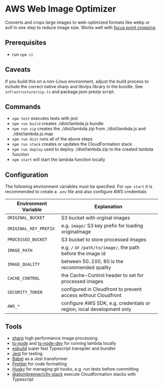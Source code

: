 # AWS Web Image Optimizer

Converts and crops large images to web-optimized formats like webp or avif in one step to reduce image size.
Works well with [focus point cropping](https://github.com/atombrenner/focus-crop-react).

## Prerequisites

- run `npm ci`

## Caveats

If you build this on a non-Linux environment, adjust the build process to include
the correct native sharp and libvips library in the bundle. See `infrastructure/zip.ts`
and package.json prezip script.

## Commands

- `npm test` executes tests with jest
- `npm run build` creates ./dist/lambda.js bundle
- `npm run zip` creates the ./dist/lambda.zip from ./dist/lambda.js and ./dist/lambda.js.map
- `npm run dist` runs all of the above steps
- `npm run stack` creates or updates the CloudFormation stack
- `npm run deploy` used to deploy ./dist/lambda.zip to the created lambda function
- `npm start` will start the lambda function locally

## Configuration

The following environment variables must be specified. For `npm start` it is recommended
to create a `.env` file and also configure AWS credentials

| Environment Variable  | Explanation                                                           |
| --------------------- | --------------------------------------------------------------------- |
| `ORIGINAL_BUCKET`     | S3 bucket with orginal images                                         |
| `ORIGINAL_KEY_PREFIX` | e.g. `image/` S3 key prefix for loading originalmage                  |
| `PROCESSED_BUCKET`    | S3 bucket to store processed images                                   |
| `IMAGE_PATH`          | e.g. `/` or `/path/to/image/`, the path before the image id           |
| `IMAGE_QUALITY`       | between 50..100, 80 is the recommended quality                        |
| `CACHE_CONTROL`       | the Cache-Control header to set for processed images                  |
| `SECURITY_TOKEN`      | configured in Cloudfront to prevent access without Cloudfront         |
| `AWS_*`               | configure AWS SDK, e.g. credentials or region, local development only |

## Tools

- [sharp](https://github.com/lovell/sharp) high performance image processing
- [ts-node](https://github.com/TypeStrong/ts-node) and [ts-node-dev](https://github.com/wclr/ts-node-dev) for running lambda locally
- [esbuild](https://esbuild.github.io/) super fast Typescript transpiler and bundler
- [Jest](https://jestjs.io/) for testing
- [Babel](https://babeljs.io/) as a Jest transformer
- [Prettier](https://prettier.io/) for code formatting
- [Husky](https://github.com/typicode/husky) for managing git hooks, e.g. run tests before committing
- [@atombrenner/cfn-stack](https://github.com/atombrenner/cfn-stack) execute Cloudformation stacks with Typescript
